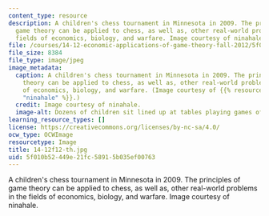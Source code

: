 ```yaml
---
content_type: resource
description: A children's chess tournament in Minnesota in 2009. The principles of
  game theory can be applied to chess, as well as, other real-world problems in the
  fields of economics, biology, and warfare. Image courtesy of ninahale.
file: /courses/14-12-economic-applications-of-game-theory-fall-2012/5f010b52449e21fc58915b035ef00763_14-12f12-th.jpg
file_size: 8384
file_type: image/jpeg
image_metadata:
  caption: A children's chess tournament in Minnesota in 2009. The principles of game
    theory can be applied to chess, as well as, other real-world problems in the fields
    of economics, biology, and warfare. (Image courtesy of {{% resource_link "352d67d9-5d4d-4391-88be-64b3b0e2634e"
    "ninahale" %}}.)
  credit: Image courtesy of ninahale.
  image-alt: Dozens of children sit lined up at tables playing games of chess.
learning_resource_types: []
license: https://creativecommons.org/licenses/by-nc-sa/4.0/
ocw_type: OCWImage
resourcetype: Image
title: 14-12f12-th.jpg
uid: 5f010b52-449e-21fc-5891-5b035ef00763
---
```

A children's chess tournament in Minnesota in 2009. The principles of game theory can be applied to chess, as well as, other real-world problems in the fields of economics, biology, and warfare. Image courtesy of ninahale.